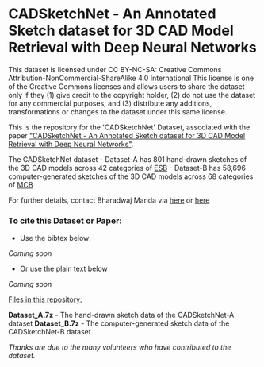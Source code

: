 # CADSketchNet - An Annotated Sketch dataset for 3D CAD Model Retrieval with Deep Neural Networks
This dataset is licensed under CC BY-NC-SA: Creative Commons Attribution-NonCommercial-ShareAlike 4.0 International
This license is one of the Creative Commons licenses and allows users to share the dataset only if they (1) give credit to the copyright holder, (2) do not use the dataset for any commercial purposes, and (3) distribute any additions, transformations or changes to the dataset under this same license.


This is the repository for the 'CADSketchNet' Dataset, associated with the paper ["CADSketchNet - An Annotated Sketch dataset for 3D CAD Model Retrieval with Deep Neural Networks"](). 

The CADSketchNet dataset 
				- Dataset-A has 801 hand-drawn sketches of the 3D CAD models across 42 categories of [ESB](https://engineering.purdue.edu/cdesign/wp/downloads/)
				- Dataset-B has 58,696 computer-generated sketches of the 3D CAD models across 68 categories of [MCB](https://mechanical-components.herokuapp.com/)

For further details, contact Bharadwaj Manda via [here](https://www.linkedin.com/in/bharadwaj-manda-9730ab114/) or [here](https://bharadwaj-manda.netlify.app/)

### To cite this Dataset or Paper:

- Use the bibtex below:

*Coming soon*

- Or use the plain text below

*Coming soon*

<ins>Files in this repository:</ins>

**Dataset_A.7z** - The hand-drawn sketch data of the CADSketchNet-A dataset
**Dataset_B.7z** - The computer-generated sketch data of the CADSketchNet-B dataset

*Thanks are due to the many volunteers who have contributed to the dataset.*
